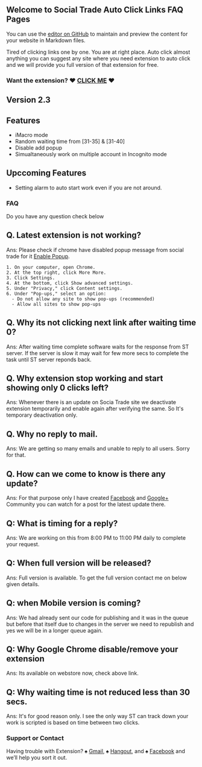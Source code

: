 ## Welcome to Social Trade Auto Click Links FAQ Pages

You can use the [editor on GitHub](https://github.com/Dhruv-Techapps/ST_FAQ/edit/master/README.md) to maintain and preview the content for your website in Markdown files.

Tired of clicking links one by one. You are at right place. Auto click almost anything you can suggest any site where you need extension to auto click and we will provide you full version of that extension for free.

### Want the extension? ♥ [CLICK ME](https://goo.gl/PAZ47v) ♥

## Version 2.3

## Features
- iMacro mode
- Random waiting time from [31-35] & [31-40]
- Disable add popup
- Simualtaneously work on multiple account in Incognito mode

## Upccoming Features
- Setting alarm to auto start work even if you are not around.


### FAQ

Do you have any question check below

## Q. Latest extension is not working? 
Ans: Please check if chrome have disabled popup message from social trade for it [Enable Popup](https://support.google.com/chrome/answer/95472?co=GENIE.Platform%3DDesktop&hl=en).
```
1. On your computer, open Chrome.
2. At the top right, click More More.
3. Click Settings.
4. At the bottom, click Show advanced settings.
5. Under "Privacy," click Content settings.
6. Under "Pop-ups," select an option:
  - Do not allow any site to show pop-ups (recommended)
  - Allow all sites to show pop-ups 
```

## Q. Why its not clicking next link after waiting time 0?
Ans: After waiting time complete software waits for the response from ST server. If the server is slow it may wait for few more secs to complete the task until ST server reponds back.

## Q. Why extension stop working and start showing only 0 clicks left? 
Ans: Whenever there is an update on Socia Trade site we deactivate extension temporarily and enable again after verifying the same. So It's temporary deactivation only.

## Q. Why no reply to mail.
Ans: We are getting so many emails and unable to reply to all users. Sorry for that.

## Q. How can we come to know is there any update?
Ans: For that purpose only I have created [Facebook](https://www.facebook.com/dhruv.techapps) and [Google+](https://plus.google.com/u/0/communities/113134525131140686298) Community you can watch for a post for the latest update there.

## Q: What is timing for a reply?
Ans: We are working on this from 8:00 PM to 11:00 PM daily to complete your request.

## Q: When full version will be released?
Ans: Full version is available. To get the full version contact me on below given details.

## Q: when Mobile version is coming?
Ans: We had already sent our code for publishing and it was in the queue but before that itself due to changes in the server we need to republish and yes we will be in a longer queue again.

## Q: Why Google Chrome disable/remove your extension
Ans: Its available on webstore now, check above link. 

## Q: Why waiting time is not reduced less than 30 secs.
Ans: It's for good reason only. I see the only way ST can track down your work is scripted is based on time between two clicks.

### Support or Contact

Having trouble with Extension?
♠ [Gmail](mailto:dhruv.techapps@gmail.com), 
♠ [Hangout](dhruv.techapps@gmail.com), and
♠ [Facebook](https://www.facebook.com/dhruv.techapps) and we’ll help you sort it out.

